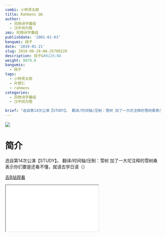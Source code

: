 ```yaml
---
combi: 小林贤太郎
title: Rahmens QA
author:
  - 风物诗字幕组
  - 汉中则为橙
zmz: 风物诗字幕组
publishdate: '2001-01-03'
bangumi: 段子
date: '2019-01-21'
slug: 2018-06-28-NA-25709229
description: 段子&#8226;NA
weight: 9879.0
bangumis:
  - 段子
tags:
  - 小林贤太郎
  - 片桐仁
  - rahmens
categories:
  - 风物诗字幕组
  - 汉中则为橙

brief: "选自第14次公演【STUDY】。 翻译/时间轴/压制：雪树 加了一大坨注释的雪树桑表示你们要是还看不懂，就请去学日语（）"
---
```

![](https://i.imgur.com/NLPh3hy.jpg)
# 简介  
选自第14次公演【STUDY】。
翻译/时间轴/压制：雪树
加了一大坨注释的雪树桑表示你们要是还看不懂，就请去学日语（）  

[去B站观看](https://www.bilibili.com/video/av25709229/)
<div class ="resp-container"><iframe class="testiframe" src="//player.bilibili.com/player.html?aid=25709229"", scrolling="no", allowfullscreen="true" > </iframe></div> 

